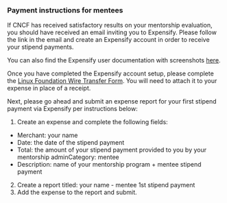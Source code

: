 ### Payment instructions for mentees

If CNCF has received satisfactory results on your mentorship evaluation, you should have received an email inviting you to Expensify. Please follow the link in the email and create an Expensify account in order to receive your stipend payments.

You can also find the Expensify user documentation with screenshots [here](https://docs.linuxfoundation.org/display/DOCS/Get+Reimbursed).

Once you have completed the Expensify account setup, please complete the [Linux Foundation Wire Transfer Form](https://github.com/cncf/mentoring/raw/master/communitybridge/payments/Linux%20Foundation%20Wire%20Transfer%20Form.pdf). You will need to attach it to your expense in place of a receipt. 

Next, please go ahead and submit an expense report for your first stipend payment via Expensify per instructions below: 

1. Create an expense and complete the following fields: 
* Merchant: your name
* Date: the date of the stipend payment
* Total: the amount of your stipend payment provided to you by your mentorship adminCategory: mentee
* Description: name of your mentorship program + mentee stipend payment
2. Create a report titled: your name - mentee 1st stipend payment
3. Add the expense to the report and submit.
